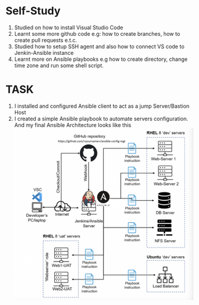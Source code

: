 # Self-Study
1. Studied on how to install Visual Studio Code 
2. Learnt some more github code e.g: how to create branches, how to create pull requests e.t.c.
3. Studied how to setup SSH agent and also how to connect VS code to Jenkin-Ansible instance
4. Learnt more on Ansible playbooks e.g how to create directory, change time zone and run some shell script.

# TASK
1. I installed and configured Ansible client to act as a jump Server/Bastion Host
2. I created a simple Ansible playbook to automate servers configuration. And my final Ansible Architecture looks like this ![reference image](/Pictures/pic28.png)
